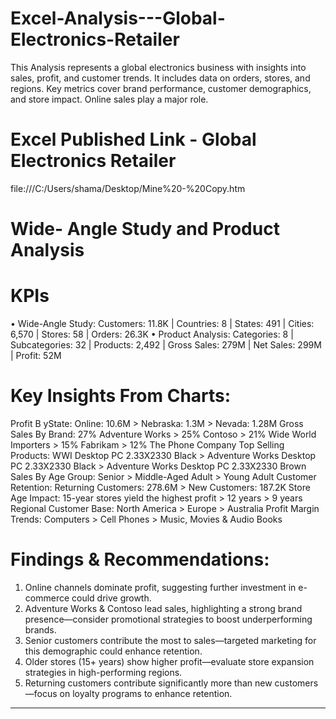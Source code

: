 # Excel-Analysis---Global-Electronics-Retailer
This Analysis represents a global electronics business with insights into sales, profit, and customer trends. It includes data on orders, stores, and regions. Key metrics cover brand performance, customer demographics, and store impact. Online sales play a major role.
# Excel Published Link - Global Electronics Retailer
file:///C:/Users/shama/Desktop/Mine%20-%20Copy.htm

# Wide- Angle Study and Product Analysis 
# KPIs
•	Wide-Angle Study: Customers: 11.8K | Countries: 8 | States: 491 | Cities: 6,570 | Stores: 58 | Orders: 26.3K
•	Product Analysis: Categories: 8 | Subcategories: 32 | Products: 2,492 | Gross Sales: 279M | Net Sales: 299M | Profit: 52M

# Key Insights From Charts:
Profit B yState: Online: 10.6M > Nebraska: 1.3M > Nevada: 1.28M
Gross Sales By Brand: 27% Adventure Works > 25% Contoso > 21% Wide World Importers > 15% Fabrikam > 12% The Phone Company
Top Selling Products: WWI Desktop PC 2.33X2330 Black > Adventure Works Desktop PC 2.33X2330 Black > Adventure Works Desktop PC 2.33X2330 Brown
Sales By Age Group: Senior > Middle-Aged Adult > Young Adult
Customer Retention: Returning Customers: 278.6M > New Customers: 187.2K
Store Age Impact: 15-year stores yield the highest profit > 12 years > 9 years
Regional Customer Base: North America > Europe > Australia
Profit Margin Trends: Computers > Cell Phones > Music, Movies & Audio Books

# Findings & Recommendations:
1.	Online channels dominate profit, suggesting further investment in e-commerce could drive growth.
2.	Adventure Works & Contoso lead sales, highlighting a strong brand presence—consider promotional strategies to boost underperforming brands.
3.	Senior customers contribute the most to sales—targeted marketing for this demographic could enhance retention.
4.	Older stores (15+ years) show higher profit—evaluate store expansion strategies in high-performing regions.
5.	Returning customers contribute significantly more than new customers—focus on loyalty programs to enhance retention.

________________________________________
